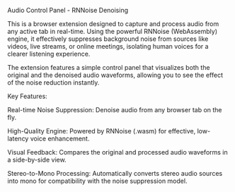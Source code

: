 Audio Control Panel - RNNoise Denoising

This is a browser extension designed to capture and process audio from any active tab in real-time. Using the powerful RNNoise (WebAssembly) engine, it effectively suppresses background noise from sources like videos, live streams, or online meetings, isolating human voices for a clearer listening experience.

The extension features a simple control panel that visualizes both the original and the denoised audio waveforms, allowing you to see the effect of the noise reduction instantly.

Key Features:

Real-time Noise Suppression: Denoise audio from any browser tab on the fly.

High-Quality Engine: Powered by RNNoise (.wasm) for effective, low-latency voice enhancement.

Visual Feedback: Compares the original and processed audio waveforms in a side-by-side view.

Stereo-to-Mono Processing: Automatically converts stereo audio sources into mono for compatibility with the noise suppression model.
